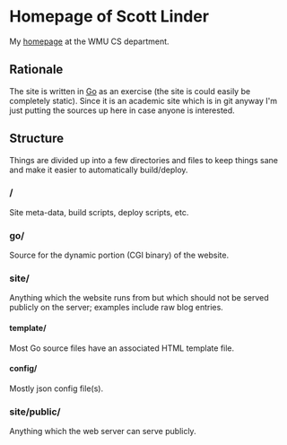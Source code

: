 # Homepage of Scott Linder #

My [homepage](http://cs.wmich.edu/~smn2028) at the WMU CS department.

## Rationale ##

The site is written in [Go](http://golang.org/) as an exercise (the site is
could easily be completely static). Since it is an academic site which is in
git anyway I'm just putting the sources up here in case anyone is
interested.

## Structure ##
Things are divided up into a few directories and files to keep things sane and
make it easier to automatically build/deploy.

### / ###
Site meta-data, build scripts, deploy scripts, etc.

### go/ ###
Source for the dynamic portion (CGI binary) of the website.

### site/ ###
Anything which the website runs from but which should not be served publicly
on the server; examples include raw blog entries.

#### template/ ###
Most Go source files have an associated HTML template file.

#### config/ ###
Mostly json config file(s).

### site/public/ ###
Anything which the web server can serve publicly.


